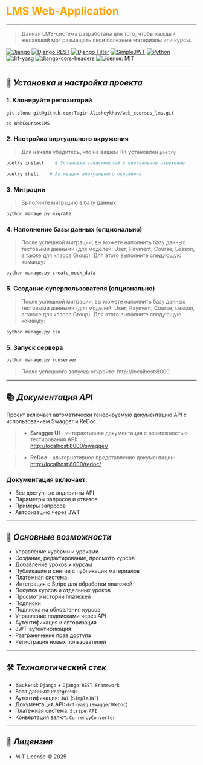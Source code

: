 <h1><span style="color: #FFA500;">LMS Web-Application</span></h1>

---

>Данная LMS-система разработана для того, чтобы каждый желающий мог размещать свои полезные материалы или курсы.

[![Django](https://img.shields.io/badge/Django-3.2.18-blue?logo=django&logoColor=white)](https://www.djangoproject.com/)
[![Django REST](https://img.shields.io/badge/DRF-3.16.0-red?logo=json&logoColor=white)](https://www.django-rest-framework.org/)
[![Django Filter](https://img.shields.io/badge/django--filter-23.1-blue?logo=filter&logoColor=white)](https://django-filter.readthedocs.io/en/stable/)
[![SimpleJWT](https://img.shields.io/badge/Simple_JWT-5.2.2-ff69b4?logo=jsonwebtokens&logoColor=white)](https://django-rest-framework-simplejwt.readthedocs.io/)
[![Python](https://img.shields.io/badge/Python-3.11+-yellow?logo=python&logoColor=white)](https://www.python.org/)
[![drf-yasg](https://img.shields.io/badge/drf--yasg-1.21.6-brightgreen?logo=swagger&logoColor=white)](https://drf-yasg.readthedocs.io/en/stable/readme.html#usage)
[![django-cors-headers](https://img.shields.io/badge/django--cors--headers-4.3.1-success?logo=cors&logoColor=white)](https://pypi.org/project/django-cors-headers/)
[![License: MIT](https://img.shields.io/badge/License-MIT-green)](https://opensource.org/licenses/MIT)

---

## 🧰 _Установка и настройка проекта_

### 1. Клонируйте репозиторий
```commandline
git clone git@github.com:Tagir-Alisheykhov/web_courses_lms.git
``` 
```commandline
cd WebCoursesLMS   
```

### 2. Настройка виртуального окружения
>Для начала убедитесь, что на вашем ПК установлен `poetry`
```bash
poetry install    # Установка зависимостей в виртуальное окружение
```
```bash
poetry shell    # Активация виртуального окружения 
```


### 3. Миграции
>Выполните миграцию в базу данных
```bash
python manage.py migrate
```

### 4. Наполнение базы данных (опционально)

> После успешной миграции, вы можете наполнить базу данных тестовыми данными (для моделей: User; Payment;
> Course; Lesson, а также для класса Group). Для этого выполните следующую команду:
```bash
python manage.py create_mock_data
```

### 5. Создание суперпользователя (опционально)

> После успешной миграции, вы можете наполнить базу данных тестовыми данными (для моделей: User; Payment;
> Course; Lesson, а также для класса Group). Для этого выполните следующую команду:
```bash
python manage.py csu
```

### 5. Запуск сервера
```bash
python manage.py runserver
```
>После успешного запуска откройте: http://localhost:8000

---

## 📚 _Документация API_

Проект включает автоматически генерируемую документацию API с использованием Swagger и ReDoc:

>- **Swagger UI** - интерактивная документация с возможностью тестирования API:  
  [http://localhost:8000/swagger/](http://localhost:8000/swagger/)
  
>- **ReDoc** - альтернативное представление документации:  
  [http://localhost:8000/redoc/](http://localhost:8000/redoc/)

### Документация включает:
- Все доступные эндпоинты API
- Параметры запросов и ответов
- Примеры запросов
- Авторизацию через JWT

---

## 🌟 _Основные возможности_
- Управление курсами и уроками
- Создание, редактирование, просмотр курсов
- Добавление уроков к курсам
- Публикация и снятие с публикации материалов
- Платежная система
- Интеграция с Stripe для обработки платежей
- Покупка курсов и отдельных уроков
- Просмотр истории платежей
- Подписки
- Подписка на обновления курсов
- Управление подписками через API
- Аутентификация и авторизация
- JWT-аутентификация
- Разграничение прав доступа
- Регистрация новых пользователей

---

## 🛠 _Технологический стек_
- Backend: `Django` + `Django REST Framework`
- База данных: `PostgreSQL`
- Аутентификация: `JWT` (`SimpleJWT`)
- Документация API: `drf-yasg` (`Swagger`/`ReDoc`)
- Платежная система: `Stripe API`
- Конвертация валют: `CurrencyConverter`

---

## 📄 _Лицензия_
- MIT License © 2025
